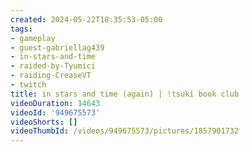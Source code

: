 ```yaml
---
created: 2024-05-22T18:35:53-05:00
tags:
- gameplay
- guest-gabriellag439
- in-stars-and-time
- raided-by-Tyumici
- raiding-CreaseVT
- twitch
title: in stars and time (again) | !tsuki book club
videoDuration: 14643
videoId: '949675573'
videoShorts: []
videoThumbId: /videos/949675573/pictures/1857901732
---
```

